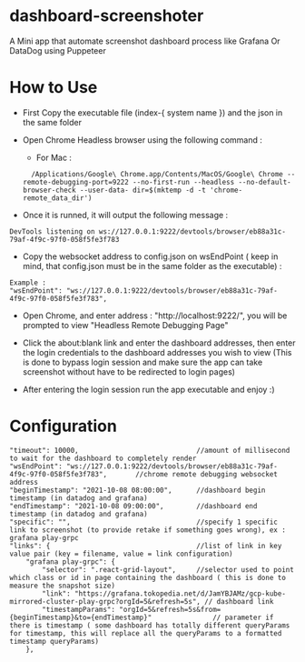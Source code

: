 # dashboard-screenshoter
A Mini app that automate screenshot dashboard process like Grafana Or DataDog using Puppeteer





# How to Use
- First Copy the executable file (index-{ system name }) and the json in the same folder

- Open Chrome Headless browser using the following command :
  - For Mac :
  ```
    /Applications/Google\ Chrome.app/Contents/MacOS/Google\ Chrome --remote-debugging-port=9222 --no-first-run --headless --no-default-browser-check --user-data- dir=$(mktemp -d -t 'chrome-remote_data_dir')
  ```

- Once it is runned, it will output the following message : 
```
DevTools listening on ws://127.0.0.1:9222/devtools/browser/eb88a31c-79af-4f9c-97f0-058f5fe3f783
```

- Copy the websocket address to config.json on wsEndPoint ( keep in mind, that config.json must be in the same folder as the executable) :
```
Example :
"wsEndPoint": "ws://127.0.0.1:9222/devtools/browser/eb88a31c-79af-4f9c-97f0-058f5fe3f783",
```

- Open Chrome, and enter address : "http://localhost:9222/", you will be prompted to view "Headless Remote Debugging Page"

- Click the about:blank link and enter the dashboard addresses, then enter the login credentials to the dashboard addresses you wish to view (This is done to bypass login session and make sure the app can take screenshot without have to be redirected to login pages)

- After entering the login session run the app executable and enjoy :)


# Configuration

    "timeout": 10000,                             //amount of millisecond to wait for the dashboard to completely render
    "wsEndPoint": "ws://127.0.0.1:9222/devtools/browser/eb88a31c-79af-4f9c-97f0-058f5fe3f783",       //chrome remote debugging websocket address
    "beginTimestamp": "2021-10-08 08:00:00",      //dashboard begin timestamp (in datadog and grafana)
    "endTimestamp": "2021-10-08 09:00:00",        //dashboard end timestamp (in datadog and grafana)
    "specific": "",                               //specify 1 specific link to screenshot (to provide retake if something goes wrong), ex : grafana play-grpc
    "links": {                                    //list of link in key value pair (key = filename, value = link configuration) 
        "grafana play-grpc": {
            "selector": ".react-grid-layout",     //selector used to point which class or id in page containing the dashboard ( this is done to measure the snapshot size)
            "link": "https://grafana.tokopedia.net/d/JamYBJAMz/gcp-kube-mirrored-cluster-play-grpc?orgId=5&refresh=5s", // dashboard link
            "timestampParams": "orgId=5&refresh=5s&from={beginTimestamp}&to={endTimestamp}"               // parameter if there is timestamp ( some dashboard has totally different queryParams for timestamp, this will replace all the queryParams to a formatted timestamp queryParams)
        },
